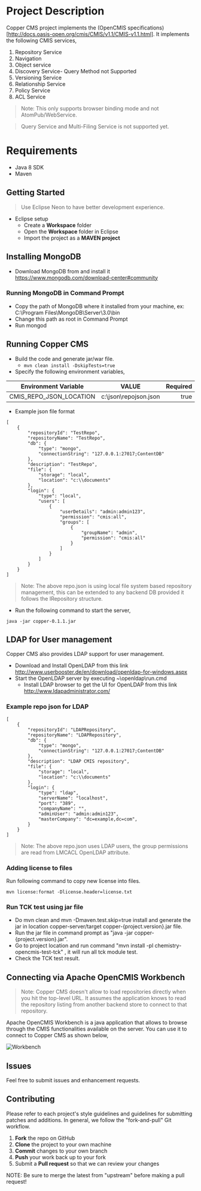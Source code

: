 # Project Description

Copper CMS project implements the (OpenCMIS specifications)[http://docs.oasis-open.org/cmis/CMIS/v1.1/CMIS-v1.1.html]. It implements the following CMIS services,

1. Repository Service
2. Navigation
3. Object service
4. Discovery Service- Query Method not Supported
5. Versioning Service
6. Relationship Service
7. Policy Service
8. ACL Service

> Note: This only supports browser binding mode and not AtomPub/WebService.

> Query Service and Multi-Filing Service is not supported yet.

# Requirements
* Java 8 SDK
* Maven

## Getting Started

> Use Eclipse Neon to have better development experience.

* Eclipse setup
   * Create a **Workspace** folder
   * Open the **Workspace** folder in Eclipse
   * Import the project as a **MAVEN project**

## Installing MongoDB 
* Download MongoDB from and  install it https://www.mongodb.com/download-center#community

### Running MongoDB in Command Prompt

* Copy the path of MongoDB where it installed from your machine, ex: C:\Program Files\MongoDB\Server\3.0\bin
* Change this path as root in Command Prompt
* Run mongod

## Running Copper CMS
* Build the code and generate jar/war file.
    * `mvn clean install -DskipTests=true`
* Specify the following environment variables,

| Environment Variable       | VALUE         | Required             |
| ------------- |:-------------:| -----:|
| CMIS_REPO_JSON_LOCATION      | c:\\json\\repojson.json | true |

* Example json file format
```
[
    {
        "repositoryId": "TestRepo",
        "repositoryName": "TestRepo",
        "db": {
            "type": "mongo",
            "connectionString": "127.0.0.1:27017;ContentDB"
        },
        "description": "TestRepo",
        "file": {
            "storage": "local",
            "location": "c:\\documents"
        },
        "login": {
            "type": "local",
            "users": [
                {
                    "userDetails": "admin:admin123",
                    "permission": "cmis:all",
                    "groups": [
                        {
                            "groupName": "admin",
                            "permission": "cmis:all"
                        }
                    ]
                }
            ]
        }
    }
]
```
> Note: The above repo.json is using local file system based repository management, this can be extended to any backend DB provided it follows the IRepository structure.

* Run the following command to start the server,

```
java -jar copper-0.1.1.jar
```

## LDAP for User management

Copper CMS also provides LDAP support for user management.

* Download and Install OpenLDAP from this link http://www.userbooster.de/en/download/openldap-for-windows.aspx 
* Start the OpenLDAP server by executing ~\openldap\run.cmd
    * Install LDAP browser to get the UI for OpenLDAP from this link http://www.ldapadministrator.com/

### Example repo json for LDAP

```
[
    {
        "repositoryId": "LDAPRepository",
        "repositoryName": "LDAPRepository",
        "db": {
            "type": "mongo",
            "connectionString": "127.0.0.1:27017;ContentDB"
        },
        "description": "LDAP CMIS repository",
        "file": {
            "storage": "local",
            "location": "c:\\documents"
        },
        "login": {
            "type": "ldap",
            "serverName": "localhost",
            "port": "389",
            "companyName": "",
            "adminUser": "admin:admin123",
            "masterCompany": "dc=example,dc=com",
        }
    }
]
```
> Note: The above repo.json uses LDAP users, the group permissions are read from LMCACL OpenLDAP attribute.

### Adding license to files

Run following command to copy new license into files.

```
mvn license:format -Dlicense.header=license.txt

```
### Run TCK test using jar file

* Do mvn clean and mvn -Dmaven.test.skip=true install and generate the jar in location copper-server/target copper-{project.version}.jar file.
* Run the jar file in command prompt as "java -jar copper-{project.version}.jar".
* Go to project location and run command "mvn install -pl chemistry-opencmis-test-tck" , it will run all tck module test.
* Check the TCK test result.

## Connecting via Apache OpenCMIS Workbench

> Note: Copper CMS doesn't allow to load repositories directly when you hit the top-level URL. It assumes the application knows to read the repository listing from another backend store to connect to that repository.

Apache OpenCMIS Workbench is a java application that allows to browse through the CMIS functionalities available on the server. You can use it to connect to Copper CMS as shown below,

![Workbench](docs/img/workbench_connection.png "Workbench")


Issues
------

Feel free to submit issues and enhancement requests.

Contributing
------------

Please refer to each project's style guidelines and guidelines for submitting patches and additions. In general, we follow the "fork-and-pull" Git workflow.

 1. **Fork** the repo on GitHub
 2. **Clone** the project to your own machine
 3. **Commit** changes to your own branch
 4. **Push** your work back up to your fork
 5. Submit a **Pull request** so that we can review your changes

NOTE: Be sure to merge the latest from "upstream" before making a pull request!